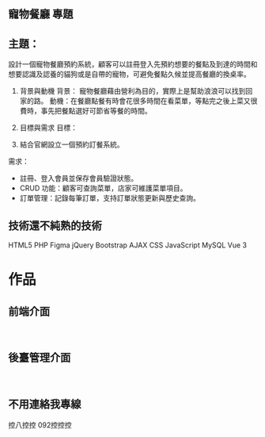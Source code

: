 <h2>寵物餐廳 專題</h2>


<h2>主題：</h2>
設計一個寵物餐廳預約系統，顧客可以註冊登入先預約想要的餐點及到達的時間和想要認識及認養的貓狗或是自帶的寵物，可避免餐點久候並提高餐廳的換桌率。


1. 背景與動機
背景： 寵物餐廳藉由營利為目的，實際上是幫助浪浪可以找到回家的路。
動機：在餐廳點餐有時會花很多時間在看菜單，等點完之後上菜又很費時，事先把餐點選好可節省等餐的時間。

2. 目標與需求
目標：
1. 結合官網設立一個預約訂餐系統。


需求：
- 註冊、登入會員並保存會員驗證狀態。
- CRUD 功能：顧客可查詢菜單，店家可維護菜單項目。
- 訂單管理：記錄每筆訂單，支持訂單狀態更新與歷史查詢。
  


<h2> 技術還不純熟的技術</h2> 

HTML5	PHP Figma  jQuery	 Bootstrap	AJAX	CSS	JavaScript  MySQL  Vue 3	
		
		
		

	
		
   
   
   <h1>作品</h1>
   
 <h2>前端介面</h2>
   
   <img src="screencapture-192-168-10-103-project-photo-php-2025-04-10-11_32_39.png" alt="">

 <img src="screencapture-192-168-10-103-project-langlangdontcry-map-index-html-2025-04-10-11_39_49.png" alt="">

      
<img src="screencapture-192-168-10-103-project-langlangdontcry-map-index-html-2025-04-10-11_39_48.png" alt="">


   <img src="screencapture-192-168-10-103-project-langlangdontcry-map-index-html-2025-04-10-11_39_47.png" alt="">


<img src="screencapture-192-168-10-103-project-langlangdontcry-index-html-2025-04-10-11_36_08.png" alt="">

<img src="screencapture-192-168-10-103-project-try-talkroom-html-2025-04-10-11_35_24.png" alt="">

 <img src="screencapture-192-168-10-103-project-lottery-php-2025-04-10-11_34_45.png" alt="">

 <img src="screencapture-192-168-10-103-project-lottery-php-2025-04-10-11_34_23.png" alt="">


 <img src="screencapture-192-168-10-103-project-ranking-php-2025-04-10-11_33_42.png" alt="">

 <h2>後臺管理介面</h2>

<img src="screencapture-192-168-10-103-project-20250109-R-html-2025-04-10-13_53_25.png" alt="">

<img src="screencapture-192-168-10-103-project-langlangdontcry-member-control-panel-v1-html-2025-04-10-13_53_00.png" alt="">

 <img src="screencapture-192-168-10-103-grok-0319order-copy-2-html-2025-04-10-13_53_58.png" alt="">

 <img src="screencapture-192-168-10-103-grok-0319order-copy-2-html-2025-04-10-13_55_08.png" alt="">

 <img src="screencapture-192-168-10-103-grok-0319order-copy-2-html-2025-04-10-13_54_55.png" alt="">

 
  <h2>不用連絡我專線</h2> 控八控控 092控控控
  
 
      
